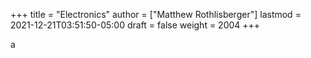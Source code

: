 +++
title = "Electronics"
author = ["Matthew Rothlisberger"]
lastmod = 2021-12-21T03:51:50-05:00
draft = false
weight = 2004
+++

a
